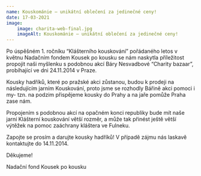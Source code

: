```yaml
---
name: Kouskománie – unikátní oblečení za jedinečné ceny!
date: 17-03-2021
image:
    image: charita-web-final.jpg
    imageAlt: Kouskománie – unikátní oblečení za jedinečné ceny!
---
```

Po úspěšném 1. ročníku &#8220;Klášterního kouskování&#8221; pořádaného letos v květnu Nadačním fondem Kousek po kousku se nám naskytla příležitost propojit naši myšlenku s podobnou akcí Báry Nesvadbové &#8220;Charity bazaar&#8221;, probíhající ve dni 24.11.2014 v Praze.

Kousky hadříků, které po pražské akci zůstanou, budou k prodeji na následujícím jarním Kouskování, proto jsme se rozhodly Bářině akci pomoci i my- tzn. na podzim přispějeme kousky do Prahy a na jaře  pomůže Praha zase nám.

Propojením s podobnou akcí na opačném konci republiky bude mít naše jarní Klášterní kouskování větší rozměr, a může tak přinést ještě větší výtěžek na pomoc zaáchrany kláštera ve Fulneku.

Zapojte se prosím a darujte kousky hadříků! 
V případě zájmu nás laskavě kontaktujte do 14.11.2014.

Děkujeme!

Nadační fond Kousek po kousku
